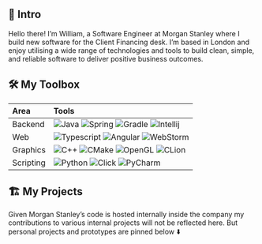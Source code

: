 
## :wave: Intro 

Hello there! I’m William, a Software Engineer at Morgan Stanley where I build new software for the Client Financing desk. I’m based in London and enjoy utilising a wide range of technologies and tools to build clean, simple, and reliable software to deliver positive business outcomes.

## 🛠️ My Toolbox

| Area     | Tools |
|:---------|:------|
| Backend  | ![Java](https://img.shields.io/badge/Java-ffffff?style=for-the-badge&logo=java&logoColor=black) ![Spring](https://img.shields.io/badge/Spring-ffffff?style=for-the-badge&logo=spring&logoColor=black) ![Gradle](https://img.shields.io/badge/gradle-ffffff?style=for-the-badge&logo=gradle&logoColor=black) ![Intellij](https://img.shields.io/badge/IntelliJ-ffffff.svg?style=for-the-badge&logo=intellij-idea&logoColor=black)  |
| Web      | ![Typescript](https://img.shields.io/badge/TypeScript-f6f8fa?style=for-the-badge&logo=typescript&logoColor=black) ![Angular](https://img.shields.io/badge/Angular-f6f8fa?style=for-the-badge&logo=angular&logoColor=black) ![WebStorm](https://img.shields.io/badge/WebStorm-f6f8fa?style=for-the-badge&logo=WebStorm&logoColor=black) |
| Graphics | ![C++](https://img.shields.io/badge/C%2B%2B-ffffff?style=for-the-badge&logo=c%2B%2B&logoColor=black) ![CMake](https://img.shields.io/badge/CMake-ffffff?style=for-the-badge&logo=cmake&logoColor=black) ![OpenGL](https://img.shields.io/badge/OpenGL-ffffff?style=for-the-badge&logo=opengl&logoColor=black) ![CLion](https://img.shields.io/badge/CLion-ffffff?style=for-the-badge&logo=clion&logoColor=black) |
| Scripting  | ![Python](https://img.shields.io/badge/Python-f6f8fa?style=for-the-badge&logo=python&logoColor=black) ![Click](https://img.shields.io/badge/Click-f6f8fa?style=for-the-badge&logo=windows%20terminal&logoColor=black) ![PyCharm](https://img.shields.io/badge/PyCharm-f6f8fa.svg?&style=for-the-badge&logo=PyCharm&logoColor=black) |

## 🏗️ My Projects

Given Morgan Stanley’s code is hosted internally inside the company my contributions to various internal projects will not be reflected here. But personal projects and prototypes are pinned below ⬇️
